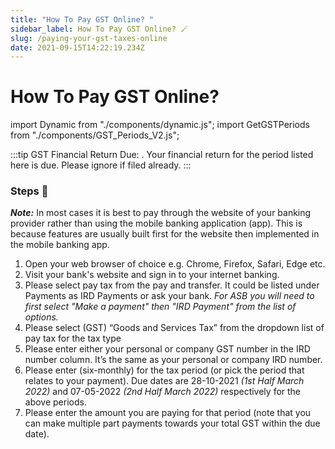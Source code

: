 ```yaml
---
title: "How To Pay GST Online? "
sidebar_label: How To Pay GST Online? 🪄
slug: /paying-your-gst-taxes-online
date: 2021-09-15T14:22:19.234Z
---
```

# How To Pay GST Online? <Dynamic />

import Dynamic from "./components/dynamic.js";
import GetGSTPeriods from "./components/GST_Periods_V2.js";

:::tip GST Financial Return Due:
<GetGSTPeriods />.
Your financial return for the period listed here is due. Please ignore if filed already.
:::

### Steps 📃

***Note:*** In most cases it is best to pay through the website of your banking provider rather than using the mobile banking application (app). This is because features are usually built first for the website then implemented in the mobile banking app. 

1. Open your web browser of choice e.g. Chrome, Firefox, Safari, Edge etc.
2. Visit your bank's website and sign in to your internet banking.
3. Please select pay tax from the pay and transfer. It could be listed under Payments as IRD Payments or ask your bank. *For ASB you will need to first select "Make a payment" then "IRD Payment" from the list of options.* 
4. Please select (GST) “Goods and Services Tax” from the dropdown list of pay tax for the tax type
5. Please enter either your personal or company GST number in the IRD number column. It’s the same as your personal or company IRD number.
6. Please enter <GetGSTPeriods /> (six-monthly) for the tax period (or pick the period that relates to your payment). Due dates are 28-10-2021 *(1st Half March 2022)* and 07-05-2022 *(2nd Half March 2022)* respectively for the above periods.
7. Please enter the amount you are paying for that period (note that you can make multiple part payments towards your total GST within the due date).